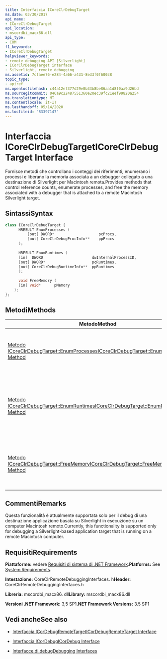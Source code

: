 ```yaml
---
title: Interfaccia ICoreClrDebugTarget
ms.date: 03/30/2017
api_name:
- ICoreClrDebugTarget
api_location:
- mscordbi_macx86.dll
api_type:
- COM
f1_keywords:
- ICoreClrDebugTarget
helpviewer_keywords:
- remote debugging API [Silverlight]
- ICorClrDebugTarget interface
- Silverlight, remote debugging
ms.assetid: 7cfaee76-e284-4a66-a431-8e33f0f60038
topic_type:
- apiref
ms.openlocfilehash: c44a12ef377d29e0b33b8be86aa1d8f0aa9d26bd
ms.sourcegitcommit: 046a9c22487551360e20ec39fc21eef99820a254
ms.translationtype: MT
ms.contentlocale: it-IT
ms.lasthandoff: 05/14/2020
ms.locfileid: "83397147"
---
```

# <a name="icoreclrdebugtarget-interface"></a><span data-ttu-id="e6b66-102">Interfaccia ICoreClrDebugTarget</span><span class="sxs-lookup"><span data-stu-id="e6b66-102">ICoreClrDebugTarget Interface</span></span>
<span data-ttu-id="e6b66-103">Fornisce metodi che controllano i conteggi dei riferimenti, enumerano i processi e liberano la memoria associata a un debugger collegato a una destinazione di Silverlight per Macintosh remota.</span><span class="sxs-lookup"><span data-stu-id="e6b66-103">Provides methods that control reference counts, enumerate processes, and free the memory associated with a debugger that is attached to a remote Macintosh Silverlight target.</span></span>  
  
## <a name="syntax"></a><span data-ttu-id="e6b66-104">Sintassi</span><span class="sxs-lookup"><span data-stu-id="e6b66-104">Syntax</span></span>  
  
```cpp  
class ICoreClrDebugTarget {  
      HRESULT EnumProcesses (  
          [out] DWORD*                    pcProcs,  
          [out] CoreClrDebugProcInfo**    ppProcs  
      );  
  
      HRESULT EnumRuntimes (  
      [in]  DWORD                      dwInternalProcessID,  
      [out] DWORD*                     pcRuntimes,  
      [out] CoreClrDebugRuntimeInfo**  ppRuntimes  
      );  
  
      void FreeMemory (  
      [in] void*      pMemory  
    );  
};  
```  
  
## <a name="methods"></a><span data-ttu-id="e6b66-105">Metodi</span><span class="sxs-lookup"><span data-stu-id="e6b66-105">Methods</span></span>  
  
|<span data-ttu-id="e6b66-106">Metodo</span><span class="sxs-lookup"><span data-stu-id="e6b66-106">Method</span></span>|<span data-ttu-id="e6b66-107">Descrizione</span><span class="sxs-lookup"><span data-stu-id="e6b66-107">Description</span></span>|  
|------------|-----------------|  
|[<span data-ttu-id="e6b66-108">Metodo ICoreClrDebugTarget::EnumProcesses</span><span class="sxs-lookup"><span data-stu-id="e6b66-108">ICoreClrDebugTarget::EnumProcesses Method</span></span>](icoreclrdebugtarget-enumprocesses-method.md)|<span data-ttu-id="e6b66-109">Enumera i processi in esecuzione in un computer remoto.</span><span class="sxs-lookup"><span data-stu-id="e6b66-109">Enumerates the processes that are running on a remote computer.</span></span>|  
|[<span data-ttu-id="e6b66-110">Metodo ICoreClrDebugTarget::EnumRuntimes</span><span class="sxs-lookup"><span data-stu-id="e6b66-110">ICoreClrDebugTarget::EnumRuntimes Method</span></span>](icoreclrdebugtarget-enumruntimes-method.md)|<span data-ttu-id="e6b66-111">Enumera i Common Language Runtime (CLR) nel processo specificato in un computer remoto.</span><span class="sxs-lookup"><span data-stu-id="e6b66-111">Enumerates the common language runtimes (CLRs) in the specified process on a remote computer.</span></span>|  
|[<span data-ttu-id="e6b66-112">Metodo ICoreClrDebugTarget::FreeMemory</span><span class="sxs-lookup"><span data-stu-id="e6b66-112">ICoreClrDebugTarget::FreeMemory Method</span></span>](icoreclrdebugtarget-freememory-method.md)|<span data-ttu-id="e6b66-113">Libera la memoria allocata dai metodi di enumerazione in questa classe.</span><span class="sxs-lookup"><span data-stu-id="e6b66-113">Frees the memory that is allocated by the enumeration methods in this class.</span></span>|  
  
## <a name="remarks"></a><span data-ttu-id="e6b66-114">Commenti</span><span class="sxs-lookup"><span data-stu-id="e6b66-114">Remarks</span></span>  
 <span data-ttu-id="e6b66-115">Questa funzionalità è attualmente supportata solo per il debug di una destinazione applicazione basata su Silverlight in esecuzione su un computer Macintosh remoto.</span><span class="sxs-lookup"><span data-stu-id="e6b66-115">Currently, this functionality is supported only for debugging a Silverlight-based application target that is running on a remote Macintosh computer.</span></span>  
  
## <a name="requirements"></a><span data-ttu-id="e6b66-116">Requisiti</span><span class="sxs-lookup"><span data-stu-id="e6b66-116">Requirements</span></span>  
 <span data-ttu-id="e6b66-117">**Piattaforme:** vedere [Requisiti di sistema di .NET Framework](../../get-started/system-requirements.md).</span><span class="sxs-lookup"><span data-stu-id="e6b66-117">**Platforms:** See [System Requirements](../../get-started/system-requirements.md).</span></span>  
  
 <span data-ttu-id="e6b66-118">**Intestazione:** CoreClrRemoteDebuggingInterfaces. h</span><span class="sxs-lookup"><span data-stu-id="e6b66-118">**Header:** CoreClrRemoteDebuggingInterfaces.h</span></span>  
  
 <span data-ttu-id="e6b66-119">**Libreria:** mscordbi_macx86. dll</span><span class="sxs-lookup"><span data-stu-id="e6b66-119">**Library:** mscordbi_macx86.dll</span></span>  
  
 <span data-ttu-id="e6b66-120">**Versioni .NET Framework:** 3,5 SP1</span><span class="sxs-lookup"><span data-stu-id="e6b66-120">**.NET Framework Versions:** 3.5 SP1</span></span>  
  
## <a name="see-also"></a><span data-ttu-id="e6b66-121">Vedi anche</span><span class="sxs-lookup"><span data-stu-id="e6b66-121">See also</span></span>

- [<span data-ttu-id="e6b66-122">Interfaccia ICorDebugRemoteTarget</span><span class="sxs-lookup"><span data-stu-id="e6b66-122">ICorDebugRemoteTarget Interface</span></span>](icordebugremotetarget-interface.md)
- [<span data-ttu-id="e6b66-123">Interfaccia ICorDebug</span><span class="sxs-lookup"><span data-stu-id="e6b66-123">ICorDebug Interface</span></span>](icordebug-interface.md)

- [<span data-ttu-id="e6b66-124">Interfacce di debug</span><span class="sxs-lookup"><span data-stu-id="e6b66-124">Debugging Interfaces</span></span>](debugging-interfaces.md)
